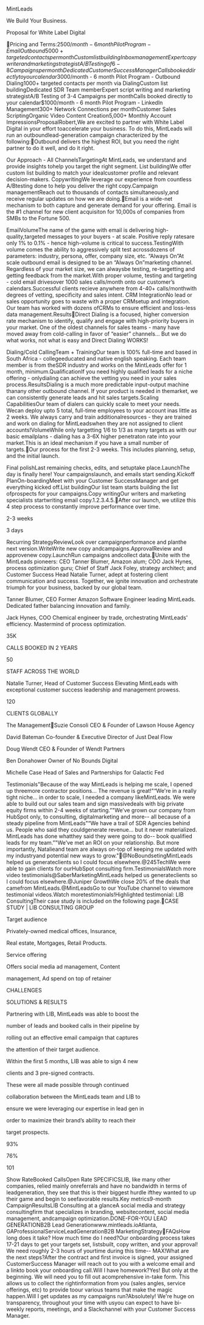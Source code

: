 MintLeads

We Build Your
Business.

Proposal for
White Label Digital

Pricing and Terms:$2500/month - 6 month Pilot Program - Email Outbound5000+ targeted contacts per monthCustom list buildingInbox managementExpert copywriter and marketing strategistA/B Testing of 6-8 Campaigns per monthDedicated Customer Success ManagerCalls booked directly to your calendar$3000/month - 6 month Pilot Program - Outbound Dialing1000+ targeted contacts per month via DialingCustom list buildingDedicated SDR Team memberExpert script writing and marketing strategistA/B Testing of 3-4 Campaigns per monthCalls booked directly to your calendar$1000/month - 6 month Pilot Program - LinkedIn Management300+ Network Connections per monthCustomer Sales ScriptingOrganic Video Content Creation5,000+ Monthly Account ImpressionsProposalRobert,We are excited to partner with White Label Digital in your effort toaccelerate your business. To do this, MintLeads will run an outboundlead-generation campaign characterized by the following:Outbound delivers the highest ROI, but you need the right partner to
do it well, and do it right.

Our Approach - All ChannelsTargetingAt MintLeads, we understand and provide insights tohelp you target the right segment. List buildingWe offer custom list building to match your idealcustomer profile and relevant decision-makers. CopywritingWe leverage our experience from countless A/Btesting done to help you deliver the right copy.Campaign managementReach out to thousands of contacts simultaneously,and receive regular updates on how we are doing.Email is a wide-net mechanism to both capture and generate
demand for your offering.  Email is the #1 channel for new client
acquisiton for 10,000s of companies from SMBs to the Fortune 500.

EmailVolumeThe name of the game with email is delivering high-quality,targeted messages to your buyers - at scale. Positive reply ratesare only 1% to 0.1% - hence high-volume is critical to success.TestingWith volume comes the ability to aggressively split test acrossdozens of parameters: industry, persona, offer, company size, etc. “Always On”At scale outbound email is designed to be an “Always On”marketing channel.  Regardless of your market size, we can alwaysbe testing, re-targetting and getting feedback from the market.With proper volume, testing and targeting - cold email drivesover 1000 sales calls/month onto our customer’s calendars.Successful clients recieve anywhere from 4-40+ calls/monthwith degrees of vetting, specificity and sales intent.  CRM IntegrationNo lead or sales opportunity goes to waste with a proper CRMsetup and integration. Our team has worked with dozens ofCRMs to ensure efficient and loss-less data management.ResultsDirect Dialing is a focused, higher conversion rate mechanism to
identify, qualify and engage with high-priority buyers in your market.
One of the oldest channels for sales teams - many have moved
away from cold-calling in favor of “easier” channels... But we do what
works, not what is easy and Direct Dialing WORKS!

Dialing/Cold CallingTeam + TrainingOur team is 100% full-time and based in South Africa - collegeeducated and native english speaking. Each team member is from theSDR industry and works on the MintLeads offer for 1 month, minimum.QualificationIf you need highly qualified leads for a niche offering - onlydialing can achieve the vetting you need in your sales process.ResultsDialing is a much more predictable input-output machine thanany other outbound channel. If your product is needed in themarket, we can consistently generate leads and hit sales targets.Scaling CapabilitiesOur team of dialers can quickly scale to meet your needs.  Wecan deploy upto 5 total, full-time employees to your account inas little as 2 weeks.  We always carry and train additionalresources - they are trained and work on dialing for MintLeadswhen they are not assigned to client accounts!VolumeWhile only targetting 1/6 to 1/3 as many targets as with our basic emailplans - dialing has a 3-6X higher penetraton rate into your market.This is an ideal mechanism if you have a small number of targets.Our process for the first 2-3 weeks. This includes planning, setup,
and the initial launch.

Final polishLast remaining checks, edits, and setuptake place.LaunchThe day is finally here! Your campaignslaunch, and emails start sending.Kickoff PlanOn-boardingMeet with your Customer SuccessManager and get everything kicked off.List buildingOur list team starts building the list ofprospects for your campaigns.Copy writingOur writers and marketing specialists startwriting email copy.1.2.3.4.5.After our launch, we utilize this 4 step process to constantly improve
performance over time.

2-3 weeks

3 days

Recurring StrategyReviewLook over campaignperformance and planthe next version.WriteWrite new copy andcampaigns.ApprovalReview and approvenew copy.LaunchRun campaigns andcollect data.Unite with the MintLeads pioneers: CEO Tanner Blumer,
Amazon alum; COO Jack Hynes, process optimization guru;
Chief of Staff Jack Foley, strategy architect; and Customer
Success Head Natalie Turner, adept at fostering client
communication and success. Together, we ignite innovation
and orchestrate triumph for your business, backed by our
global team.

Tanner Blumer, CEO
Former Amazon Software Engineer
leading MintLeads. Dedicated father
balancing innovation and family.

Jack Hynes, COO
Chemical engineer by trade,
orchestrating MintLeads' efficiency.
Mastermind of process optimization.

35K

CALLS BOOKED
IN 2 YEARS

50

STAFF ACROSS
THE WORLD

Natalie Turner, Head of Customer Success
Elevating MintLeads with exceptional
customer success leadership and
management prowess.

120

CLIENTS GLOBALLY

The ManagementSuzie Consoli
CEO & Founder of Lawson House Agency

David Bateman
Co-founder & Executive Director of Just Deal Flow

Doug Wendt
CEO & Founder of Wendt Partners

Ben Donahower
Owner of No Bounds Digital

Michelle Case
Head of Sales and Partnerships for Galactic Fed

Testimonials"Because of the way MintLeads is helping me scale, I opened up threemore contractor positions... The revenue is great!"“We're in a really tight niche... in order to scale, I needed a company likeMintLeads. We were able to build out our sales team and sign massivedeals with big private equity firms within 2-4 weeks of starting.”"We’ve grown our company from HubSpot only, to consulting, digitalmarketing and more-- all because of a steady pipeline from MintLeads"“We have a trail of SDR Agencies behind us. People who said they couldgenerate revenue... but it never materialized. MintLeads has done whatthey said they were going to do-- book qualified leads for my team.”"We’ve met an ROI on your relationship. But more importantly, Natalieand team are always on-top of keeping me updated with my industryand potential new ways to grow."@NoBoundsetingMintLeads helped us generateclients so I could focus elsewhere.@245TechWe were able to gain clients for ourHubSpot consulting firm.TestimonialsWatch more video testimonials@SaberMarketingMintLeads helped us generateclients so I could focus elsewhere.@Juniper GrowthWe close 20% of the deals that camefrom MintLeads.@MintLeadsGo to our YouTube channel to viewmore testimonial videos.Watch moretestimonials!Highlighted testimonial: LIB ConsultingTheir case study is included on the following page.CASE STUDY | LIB CONSULTING GROUP

Target audience

Privately-owned medical offices, Insurance,

Real estate, Mortgages, Retail Products.

Service offering

Offers social media ad management, Content

management, Ad spend on top of retainer

CHALLENGES

SOLUTIONS & RESULTS

Partnering with LIB, MintLeads was able to boost the

number of leads and booked calls in their pipeline by

rolling out an effective email campaign that captures

the attention of their target audience.

Within the first 5 months,  LIB was able to sign 4 new

clients and 3 pre-signed contracts.

These were all made possible through continued

collaboration between the MintLeads team and LIB to

ensure we were leveraging our expertise in lead gen in

order to maximize their brand’s ability to reach their

target prospects.

93%

76%

101

Show RateBooked CallsOpen Rate SPECIFICSLIB, like many other companies, relied mainly onreferrals and have no bandwidth in terms of leadgeneration, they see that this is their biggest hurdle ifthey wanted to up their game and begin to seefavorable results.Key metrics9-month CampaignResultsLIB Consulting at a glanceA social media and strategy consultingfirm that specializes in branding, websitecontent, social media management, andcampaign optimization.DONE-FOR-YOU LEAD GENERATIONB2B Lead Generationwww.mintleads.ioAtlanta, GAProfessionalServiceLeadGenerationB2B MarketingStrategyFAQsHow long does it take? How much time do I need?Our onboarding process takes 17-21 days to get your targets set, listsbuilt, copy written, and your approval! We need roughly 2-3 hours of yourtime during this time-- MAX!What are the next steps?After the contract and first invoice is signed, your assigned CustomerSuccess Manager will reach out to you with a welcome email and a linkto book your onboarding call.Will I have homework?Yes! But only at the beginning. We will need you to fill out acomprehensive in-take form. This allows us to collect the rightinformation from you (sales angles, service offerings, etc) to provide toour various teams that make the magic happen.Will I get updates as my campaigns run?Absolutely! We're huge on transparency, throughout your time with usyou can expect to have bi-weekly reports, meetings, and a Slackchannel with your Customer Success Manager.